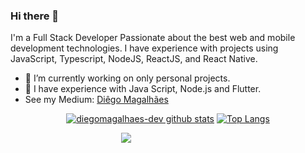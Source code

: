 ### Hi there 👋

I'm a Full Stack Developer Passionate about the best web and mobile development technologies. I have experience with projects using JavaScript, Typescript, NodeJS, ReactJS, and React Native. 

- 🔭 I’m currently working on only personal projects.
- 🌱 I have experience with Java Script, Node.js and Flutter. 
- See my Medium: [Diêgo Magalhães](https://medium.com/@diegomagalhaes-dev)

<div align="center" >

[![diegomagalhaes-dev github stats](https://github-readme-stats.vercel.app/api?username=diegomagalhaes-dev&show_icons=true&theme=radical&bg_color=30,0d0d0d,191919&title_color=fff&text_color=fff&icon_color=79ff97)](https://github.com/anuraghazra/github-readme-stats)
[![Top Langs](https://github-readme-stats.vercel.app/api/top-langs/?username=diegomagalhaes-dev&layout=compact&theme=radical&bg_color=30,0d0d0d,191919&title_color=fff&text_color=fff&icon_color=79ff97)](https://github.com/anuraghazra/github-readme-stats)
<div style="align-self: center;align-items: center; display: flex; justify-content: space-between; width: 150px;" >
    <img src="https://github.com/diegomagalhaes-dev/diegomagalhaes-dev/raw/master/github/height="50">
  </a>
  </a>
</div>
</div>







<!--
**diegomagalhaes-dev/diegomagalhaes-dev** is a ✨ _special_ ✨ repository because its `README.md` (this file) appears on your GitHub profile.

Here are some ideas to get you started:

- 🔭 I’m currently working on ...
- 🌱 I’m currently learning ...
- 👯 I’m looking to collaborate on ...
- 🤔 I’m looking for help with ...
- 💬 Ask me about ...
- 📫 How to reach me: ...
- 😄 Pronouns: ...
- ⚡ Fun fact: ...
-->
